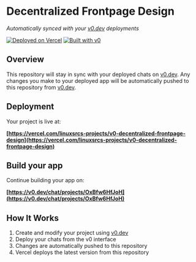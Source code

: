 # Decentralized Frontpage Design

*Automatically synced with your [v0.dev](https://v0.dev) deployments*

[![Deployed on Vercel](https://img.shields.io/badge/Deployed%20on-Vercel-black?style=for-the-badge&logo=vercel)](https://vercel.com/linuxsrcs-projects/v0-decentralized-frontpage-design)
[![Built with v0](https://img.shields.io/badge/Built%20with-v0.dev-black?style=for-the-badge)](https://v0.dev/chat/projects/OxBfw6HfJoH)

## Overview

This repository will stay in sync with your deployed chats on [v0.dev](https://v0.dev).
Any changes you make to your deployed app will be automatically pushed to this repository from [v0.dev](https://v0.dev).

## Deployment

Your project is live at:

**[https://vercel.com/linuxsrcs-projects/v0-decentralized-frontpage-design](https://vercel.com/linuxsrcs-projects/v0-decentralized-frontpage-design)**

## Build your app

Continue building your app on:

**[https://v0.dev/chat/projects/OxBfw6HfJoH](https://v0.dev/chat/projects/OxBfw6HfJoH)**

## How It Works

1. Create and modify your project using [v0.dev](https://v0.dev)
2. Deploy your chats from the v0 interface
3. Changes are automatically pushed to this repository
4. Vercel deploys the latest version from this repository
